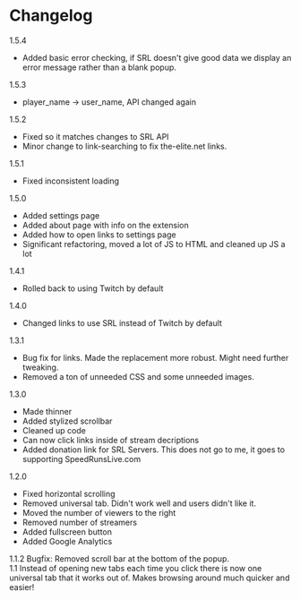 Changelog
==================

1.5.4

* Added basic error checking, if SRL doesn't give good data we display an error message rather than a blank popup.

1.5.3

* player_name -> user_name, API changed again

1.5.2

* Fixed so it matches changes to SRL API
* Minor change to link-searching to fix the-elite.net links.

1.5.1

* Fixed inconsistent loading

1.5.0

* Added settings page
* Added about page with info on the extension
* Added how to open links to settings page
* Significant refactoring, moved a lot of JS to HTML and cleaned up JS a lot

1.4.1

* Rolled back to using Twitch by default

1.4.0

* Changed links to use SRL instead of Twitch by default

1.3.1

* Bug fix for links. Made the replacement more robust. Might need further tweaking.
* Removed a ton of unneeded CSS and some unneeded images.

1.3.0

* Made thinner
* Added stylized scrollbar
* Cleaned up code
* Can now click links inside of stream decriptions
* Added donation link for SRL Servers. This does not go to me, it goes to supporting SpeedRunsLive.com

1.2.0  

* Fixed horizontal scrolling  
* Removed universal tab. Didn't work well and users didn't like it.  
* Moved the number of viewers to the right  
* Removed number of streamers  
* Added fullscreen button  
* Added Google Analytics  

1.1.2 Bugfix: Removed scroll bar at the bottom of the popup.  
1.1 Instead of opening new tabs each time you click there is now one universal tab that it works out of. Makes browsing around much quicker and easier!  
